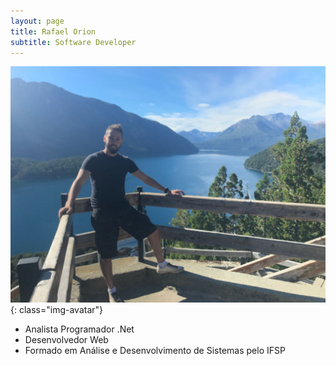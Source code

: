 ```yaml
---
layout: page
title: Rafael Orion
subtitle: Software Developer
---
```

![Rafael Orion](/img/avatar.JPEG){: class="img-avatar"}

- Analista Programador .Net
- Desenvolvedor Web
- Formado em Análise e Desenvolvimento de Sistemas pelo IFSP
